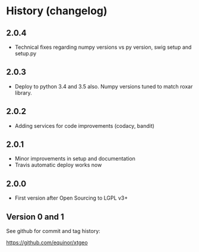 # History (changelog) #

  ## 2.0.4 ##

  * Technical fixes regarding numpy versions vs py version, swig setup and setup.py
  
  ## 2.0.3 ##

  * Deploy to python 3.4 and 3.5 also. Numpy versions tuned to match roxar library.

  ## 2.0.2 ##

  * Adding services for code improvements (codacy, bandit)

  ## 2.0.1 ##

  * Minor improvements in setup and documentation
  * Travis automatic deploy works now

  ## 2.0.0 ##

  * First version after Open Sourcing to LGPL v3+

  ## Version 0 and 1 ##

See github for commit and tag history:

https://github.com/equinor/xtgeo
